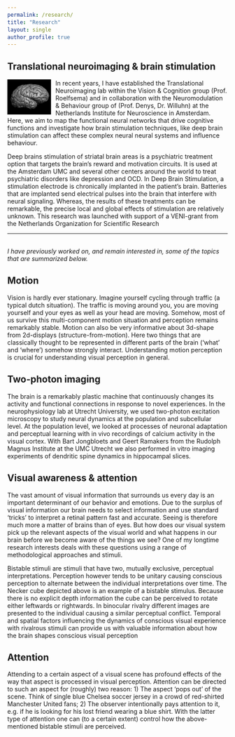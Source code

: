 ```yaml
---
permalink: /research/
title: "Research"
layout: single
author_profile: true
---
```


## Translational neuroimaging & brain stimulation     
<img alt="BrainMorph" src="/assets/images/brainmorph.gif" style="float:left;width:100px;margin-right:10px;marg-bottom:10px">
In recent years, I have established the Translational Neuroimaging lab within the Vision & Cognition group (Prof. Roelfsema) 
and in collaboration with the Neuromodulation & Behaviour group of (Prof. Denys, Dr. Willuhn) at the Netherlands Institute 
for Neuroscience in Amsterdam. Here, we aim to map the functional neural networks that drive cognitive functions and 
investigate how brain stimulation techniques, like deep brain stimulation can affect these complex neural neural systems and influence behaviour.     

Deep brains stimulation of striatal brain areas is a psychiatric treatment option that targets the brain’s reward and motivation circuits. 
It is used at the Amsterdam UMC and several other centers around the world to treat psychiatric disorders like depression and OCD. 
In Deep Brain Stimulation, a stimulation electrode is chronically implanted in the patient’s brain. Batteries that are implanted send 
electrical pulses into the brain that interfere with neural signaling. Whereas, the results of these treatments can be remarkable, the 
precise local and global effects of stimulation are relatively unknown. This research was launched with support of a VENI-grant from 
the Netherlands Organization for Scientific Research

---

<br>
<i>I have previously worked on, and remain interested in, some of the topics that are summarized below.</i>

## Motion     
Vision is hardly ever stationary. Imagine yourself cycling through traffic (a typical dutch situation). The traffic is moving around you, you are moving yourself and your eyes as well as your head are moving. Somehow, most of us survive this multi-component motion situation and perception remains remarkably stable. Motion can also be very informative about 3d-shape from 2d-displays (structure-from-motion). Here two things that are classically thought to be represented in different parts of the brain (‘what’ and ‘where’) somehow strongly interact. Understanding motion perception is crucial for understanding visual perception in general.


## Two-photon imaging
The brain is a remarkably plastic machine that continuously changes its activity and functional connections in response to novel experiences. In the neurophysiology lab at Utrecht University, we used two-photon excitation microscopy to study neural dynamics at the population and subcellular level. At the population level, we looked at processes of neuronal adaptation and perceptual learning with in vivo recordings of calcium activity in the visual cortex. With Bart Jongbloets and Geert Ramakers from the Rudolph Magnus Institute at the UMC Utrecht we also performed in vitro imaging experiments of dendritic spine dynamics in hippocampal slices.


## Visual awareness & attention
The vast amount of visual information that surrounds us every day is an important determinant of our behavior and emotions. Due to the surplus of visual information our brain needs to select information and use standard ‘tricks’ to interpret a retinal pattern fast and accurate. Seeing is therefore much more a matter of brains than of eyes. But how does our visual system pick up the relevant aspects of the visual world and what happens in our brain before we become aware of the things we see? One of my longtime research interests deals with these questions using a range of methodological approaches and stimuli.

Bistable stimuli are stimuli that have two, mutually exclusive, perceptual interpretations. Perception however tends to be unitary causing conscious perception to alternate between the individual interpretations over time. The Necker cube depicted above is an example of a bistable stimulus. Because there is no explicit depth information the cube can be perceived to rotate either leftwards or rightwards. In binocular rivalry different images are presented to the individual causing a similar perceptual conflict. Temporal and spatial factors influencing the dynamics of conscious visual experience with rivalrous stimuli can provide us with valuable information about how the brain shapes conscious visual perception


## Attention
Attending to a certain aspect of a visual scene has profound effects of the way that aspect is processed in visual perception. Attention can be directed to such an aspect for (roughly) two reason: 1) The aspect ‘pops out’ of the scene. Think of single blue Chelsea soccer jersey in a crowd of red-shirted Manchester United fans; 2) The observer intentionally pays attention to it, e.g. if he is looking for his lost friend wearing a blue shirt. With the latter type of attention one can (to a certain extent) control how the above-mentioned bistable stimuli are perceived.
